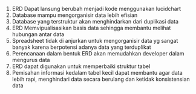 1. ERD Dapat lansung berubah menjadi kode menggunakan lucidchart
2. Database mampu mengorganisir data lebih efisian
3. Database yang terstruktur akan menghindarkan dari duplikasi data
4. ERD Memvipualisasikan basis data sehingga membantu melihat hubungan antar data 
5. Spreadsheet tidak di anjurkan untuk mengorganisir data yg sangat banyak karena berpotensi adanya data yang terduplikat
6. Perencanaan dalam bentuk ERD akan memudahkan developer dalam mengurus data
7. ERD dapat digunakan untuk memperbaiki struktur tabel
8. Pemisahan informasi kedalam tabel kecil dapat membantu agar data lebih rapi, menghindari data secara berulang dan ketidak konsistensian data